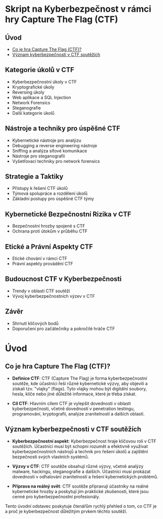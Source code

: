 # Skript na Kyberbezpečnost v rámci hry Capture The Flag (CTF)

## Úvod
- [Co je hra Capture The Flag (CTF)?](#co-je-hra-capture-the-flag-ctf)
- [Význam kyberbezpečnosti v CTF soutěžích](#význam-kyberbezpečnosti-v-ctf-soutěžích)

## Kategorie úkolů v CTF
- Kyberbezpečnostní úkoly v CTF
- Kryptografické úkoly
- Reversing úkoly
- Web aplikace a SQL Injection
- Network Forensics
- Steganografie
- Další kategorie úkolů

## Nástroje a techniky pro úspěšné CTF
- Kybernetické nástroje pro analýzu
- Debugging a reverse engineering nástroje
- Sniffing a analýza síťové komunikace
- Nástroje pro steganografii
- Vyšetřovací techniky pro network forensics

## Strategie a Taktiky
- Přístupy k řešení CTF úkolů
- Týmová spolupráce a rozdělení úkolů
- Základní postupy pro úspěšné CTF týmy

## Kybernetické Bezpečnostní Rizika v CTF
- Bezpečnostní hrozby spojené s CTF
- Ochrana proti útokům v průběhu CTF

## Etické a Právní Aspekty CTF
- Etické chování v rámci CTF
- Právní aspekty provádění CTF

## Budoucnost CTF v Kyberbezpečnosti
- Trendy v oblasti CTF soutěží
- Vývoj kyberbezpečnostních výzev v CTF

## Závěr
- Shrnutí klíčových bodů
- Doporučení pro začátečníky a pokročilé hráče CTF




# Úvod

## Co je hra Capture The Flag (CTF)?
- **Definice CTF**: CTF (Capture The Flag) je forma kyberbezpečnostní soutěže, kde účastníci řeší různé kybernetické výzvy, aby objevili a získali tzv. "vlajky" (flags). Tyto vlajky mohou být digitální soubory, hesla, klíče nebo jiné důležité informace, které je třeba získat.

- **Cíl CTF**: Hlavním cílem CTF je vylepšit dovednosti v oblasti kyberbezpečnosti, včetně dovedností v penetration testingu, programování, kryptografii, analýze zranitelností a dalších oblastí.

## Význam kyberbezpečnosti v CTF soutěžích
- **Kyberbezpečnostní aspekt**: Kyberbezpečnost hraje klíčovou roli v CTF soutěžích. Účastníci musí být schopni rozumět a efektivně využívat kyberbezpečnostních nástrojů a technik pro řešení úkolů a zajištění bezpečnosti svých vlastních systémů.

- **Výzvy v CTF**: CTF soutěže obsahují různé výzvy, včetně analýzy malware, hackingu, steganografie a dalších. Účastníci musí prokázat dovednosti v odhalování zranitelností a řešení kybernetických problémů.

- **Příprava na reálný svět**: CTF soutěže připravují účastníky na reálné kybernetické hrozby a poskytují jim praktické zkušenosti, které jsou cenné pro kyberbezpečnostní profesionály.

Tento úvodní odstavec poskytuje čtenářům rychlý přehled o tom, co CTF je a proč je kyberbezpečnost důležitým prvkem těchto soutěží.
